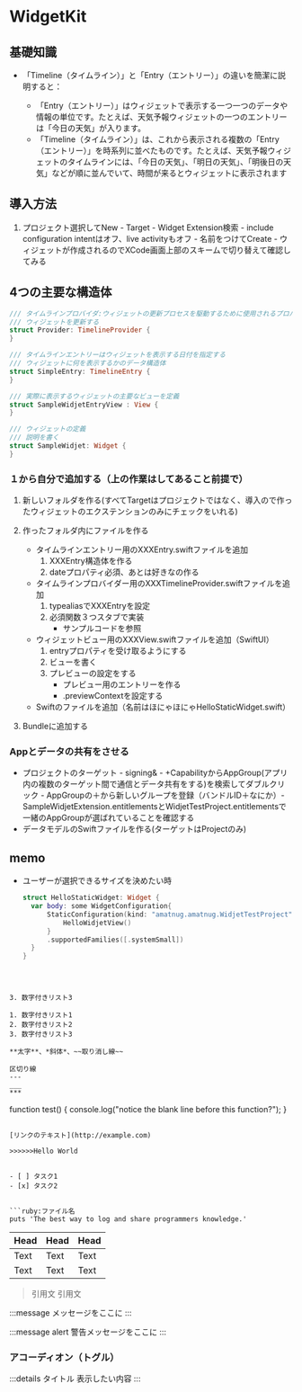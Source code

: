 # WidgetKit

## 基礎知識

- 「Timeline（タイムライン）」と「Entry（エントリー）」の違いを簡潔に説明すると：

  - 「Entry（エントリー）」はウィジェットで表示する一つ一つのデータや情報の単位です。たとえば、天気予報ウィジェットの一つのエントリーは「今日の天気」が入ります。
  - 「Timeline（タイムライン）」は、これから表示される複数の「Entry（エントリー）」を時系列に並べたものです。たとえば、天気予報ウィジェットのタイムラインには、「今日の天気」、「明日の天気」、「明後日の天気」などが順に並んでいて、時間が来るとウィジェットに表示されます


## 導入方法
1. プロジェクト選択してNew - Target - Widget Extension検索 - include configuration intentはオフ、live activityもオフ - 名前をつけてCreate - ウィジェットが作成されるのでXCode画面上部のスキームで切り替えて確認してみる

## 4つの主要な構造体
```Swift
/// タイムラインプロバイダ:ウィジェットの更新プロセスを駆動するために使用されるプロバイダー
/// ウィジェットを更新する
struct Provider: TimelineProvider {
}

/// タイムラインエントリーはウィジェットを表示する日付を指定する
/// ウィジェットに何を表示するかのデータ構造体
struct SimpleEntry: TimelineEntry {
}

/// 実際に表示するウィジェットの主要なビューを定義
struct SampleWidjetEntryView : View {
}

/// ウィジェットの定義
/// 説明を書く
struct SampleWidjet: Widget {
}
```


### １から自分で追加する（上の作業はしてあること前提で）
1. 新しいフォルダを作る(すべてTargetはプロジェクトではなく、導入ので作ったウィジェットのエクステンションのみにチェックをいれる)
2. 作ったフォルダ内にファイルを作る
    - タイムラインエントリー用のXXXEntry.swiftファイルを追加
        1. XXXEntry構造体を作る
        2. dateプロパティ必須、あとは好きなの作る
    - タイムラインプロバイダー用のXXXTimelineProvider.swiftファイルを追加
        1. typealiasでXXXEntryを設定
        2. 必須関数３つスタブで実装
           - サンプルコードを参照
    - ウィジェットビュー用のXXXView.swiftファイルを追加（SwiftUI）
        1. entryプロパティを受け取るようにする
        2. ビューを書く
        3. プレビューの設定をする
            - プレビュー用のエントリーを作る
            -  .previewContextを設定する
    - Swiftのファイルを追加（名前はほにゃほにゃHelloStaticWidget.swift）

3. Bundleに追加する

### Appとデータの共有をさせる
- プロジェクトのターゲット - signing& - +CapabilityからAppGroup(アプリ内の複数のターゲット間で通信とデータ共有をする)を検索してダブルクリック - AppGroupの＋から新しいグループを登録（バンドルID＋なにか）- SampleWidjetExtension.entitlementsとWidjetTestProject.entitlementsで一緒のAppGroupが選ばれていることを確認する
- データモデルのSwiftファイルを作る(ターゲットはProjectのみ)



## memo
- ユーザーが選択できるサイズを決めたい時
  ```Swift
  struct HelloStaticWidget: Widget {
    var body: some WidgetConfiguration{
        StaticConfiguration(kind: "amatnug.amatnug.WidjetTestProject", provider: HelloWidgetTimelineProvider()) { _ in
            HelloWidjetView()
        }
        .supportedFamilies([.systemSmall])
    }
  }
```



3. 数字付きリスト3

1. 数字付きリスト1
2. 数字付きリスト2
3. 数字付きリスト3

**太字**、*斜体*、~~取り消し線~~

区切り線
--- 
___
***

```
function test() {
  console.log("notice the blank line before this function?");
}
```

[リンクのテキスト](http://example.com)

>>>>>>Hello World


- [ ] タスク1
- [x] タスク2


```ruby:ファイル名
puts 'The best way to log and share programmers knowledge.'
```

| Head | Head | Head |
| ---- | ---- | ---- |
| Text | Text | Text |
| Text | Text | Text |

> 引用文
> 引用文

:::message
メッセージをここに
:::

:::message alert
警告メッセージをここに
:::

### アコーディオン（トグル）
:::details タイトル
表示したい内容
:::
